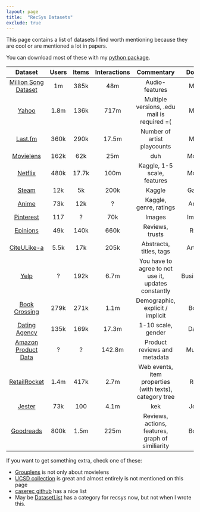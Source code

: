 ```yaml
---
layout: page
title:  "RecSys Datasets"
exclude: true
---
```


This page contains a list of datasets I find worth mentioning 
because they are cool or are mentioned a lot in papers.

You can download most of these with my [python package](https://darel13712.github.io/rs_datasets/).

|                           Dataset                            | Users | Items | Interactions |                       Commentary                        |   Domain   | Year  |
| :----------------------------------------------------------: | :---: | :---: | :----------: | :-----------------------------------------------------: | :--------: | :---: |
|    [Million Song Dataset](http://millionsongdataset.com/)    |  1m   | 385k  |     48m      |                     Audio-features                      |   Music    | 2012  |
| [Yahoo](https://webscope.sandbox.yahoo.com/catalog.php?datatype=r&guccounter=1&guce_referrer=aHR0cHM6Ly93d3cuZ29vZ2xlLmNvbS8&guce_referrer_sig=AQAAACPbZL42ZicoaLVPFTPmMF48JZ1fKtotoocBEQP__9He1rtmSqqt4Bdvamw3dwi4Ib6mzSnJS5j7XFd9S90qkWvjKPbuMds8omxZ8UZUXtTVGMuIZfxuRLR8c-1X8_njl8lSvWZE4kNlkvncvp0_J1kxLHZCoeyw_TF0PYK9Yzfc) | 1.8m  | 136k  |     717m     |       Multiple versions, .edu mail is required =(       |   Music    | 2006  |
| [Last.fm](http://ocelma.net/MusicRecommendationDataset/lastfm-360K.html) | 360k  | 290k  |    17.5m     |               Number of artist playcounts               |   Music    | 2010  |
|    [Movielens](https://grouplens.org/datasets/movielens/)    | 162k  |  62k  |     25m      |                           duh                           |   Movies   | Alive |
| [Netflix](https://www.kaggle.com/netflix-inc/netflix-prize-data) | 480k  | 17.7k |     100m     |               Kaggle, 1-5 scale, features               |   Movies   | 2006  |
| [Steam](https://www.kaggle.com/tamber/steam-video-games/data) |  12k  |  5k   |     200k     |                         Kaggle                          |   Games    | 2017  |
| [Anime](https://www.kaggle.com/CooperUnion/anime-recommendations-database) |  73k  |  12k  |      ?       |                 Kaggle, genre, ratings                  |   Anime    | 2017  |
| [Pinterest](https://data.mendeley.com/datasets/fs4k2zc5j5/3) |  117  |   ?   |     70k      |                         Images                          |   Images   | 2017  |
| [Epinions](http://www.trustlet.org/downloaded_epinions.html) |  49k  | 140k  |     660k     |                     Reviews, trusts                     |   Retail   | 2003  |
|    [CiteULike-a](https://github.com/js05212/citeulike-a)     | 5.5k  |  17k  |     205k     |                 Abstracts, titles, tags                 |  Articles  | 2013  |
|             [Yelp](https://www.yelp.com/dataset)             |   ?   | 192k  |     6.7m     |   You have to agree to not use it, updates constantly   | Businesses | Alive |
| [Book Crossing](http://www2.informatik.uni-freiburg.de/~cziegler/BX/) | 279k  | 271k  |     1.1m     |            Demographic, explicit / implicit             |   Books    | 2004  |
|   [Dating Agency](http://www.occamslab.com/petricek/data/)   | 135k  | 169k  |    17.3m     |                   1-10 scale, gender                    |   Dating   | 2006  |
| [Amazon Product Data](http://jmcauley.ucsd.edu/data/amazon/) |   ?   |   ?   |    142.8m    |              Product reviews and metadata               |  Multiple  | 2014  |
| [RetailRocket](https://www.kaggle.com/retailrocket/ecommerce-dataset) | 1.4m  | 417k  |     2.7m     | Web events, item properties (with texts), category tree |   Retail   | 2017  |
|     [Jester](https://goldberg.berkeley.edu/jester-data/)     |  73k  |  100  |     4.1m     |                           kek                           |   Jokes    | 2003  |
| [Goodreads](https://sites.google.com/eng.ucsd.edu/ucsdbookgraph/home) | 800k  | 1.5m  |     225m     |    Reviews, actions, features, graph of similiarity     |   Books    | 2018  |



If you want to get something extra, check one of these:
- [Grouplens](https://grouplens.org/datasets/) is not only about movielens
- [UCSD collection](https://cseweb.ucsd.edu/~jmcauley/datasets.html) is great and almost entirely is not mentioned on this page
- [caserec github](https://github.com/caserec/Datasets-for-Recommender-Systems) has a nice list
- May be [DatasetList](https://www.datasetlist.com/) has a category for recsys now, but not when I wrote this.
